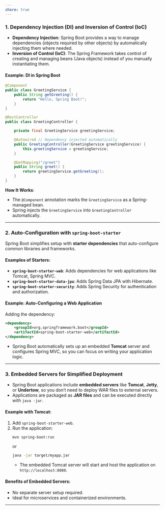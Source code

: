 ```yaml
---
share: true
---
```


### **1. Dependency Injection (DI) and Inversion of Control (IoC)**
- **Dependency Injection**: Spring Boot provides a way to manage dependencies (objects required by other objects) by automatically injecting them where needed.
- **Inversion of Control (IoC)**: The Spring Framework takes control of creating and managing beans (Java objects) instead of you manually instantiating them.

#### **Example: DI in Spring Boot**
```java
@Component
public class GreetingService {
    public String getGreeting() {
        return "Hello, Spring Boot!";
    }
}

@RestController
public class GreetingController {

    private final GreetingService greetingService;

    @Autowired // Dependency injected automatically
    public GreetingController(GreetingService greetingService) {
        this.greetingService = greetingService;
    }

    @GetMapping("/greet")
    public String greet() {
        return greetingService.getGreeting();
    }
}
```
**How It Works**:
- The `@Component` annotation marks the `GreetingService` as a Spring-managed bean.
- Spring injects the `GreetingService` into `GreetingController` automatically.

---

### **2. Auto-Configuration with `spring-boot-starter`**
Spring Boot simplifies setup with **starter dependencies** that auto-configure common libraries and frameworks.

#### Examples of Starters:
- **`spring-boot-starter-web`**: Adds dependencies for web applications like Tomcat, Spring MVC.
- **`spring-boot-starter-data-jpa`**: Adds Spring Data JPA with Hibernate.
- **`spring-boot-starter-security`**: Adds Spring Security for authentication and authorization.

#### **Example: Auto-Configuring a Web Application**
Adding the dependency:
```xml
<dependency>
    <groupId>org.springframework.boot</groupId>
    <artifactId>spring-boot-starter-web</artifactId>
</dependency>
```
- Spring Boot automatically sets up an embedded **Tomcat** server and configures Spring MVC, so you can focus on writing your application logic.

---

### **3. Embedded Servers for Simplified Deployment**
- Spring Boot applications include **embedded servers** like **Tomcat**, **Jetty**, or **Undertow**, so you don’t need to deploy WAR files to external servers.
- Applications are packaged as **JAR files** and can be executed directly with `java -jar`.

#### **Example with Tomcat**:
1. Add `spring-boot-starter-web`.
2. Run the application:
   ```bash
   mvn spring-boot:run
   ```
   or
   ```bash
   java -jar target/myapp.jar
   ```
   - The embedded Tomcat server will start and host the application on `http://localhost:8080`.

#### Benefits of Embedded Servers:
- No separate server setup required.
- Ideal for microservices and containerized environments.

---
